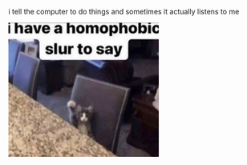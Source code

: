 i tell the computer to do things and sometimes it actually listens to me
<!--START_SECTION:update_image-->
<img src=https://raw.githubusercontent.com/sneakykestrel/sneakykestrel/main/.github/images/homophobic-slur.png height="" width="300" align=left alt=kitty />
<!--END_SECTION:update_image-->

